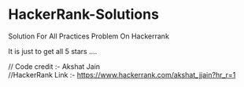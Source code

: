 # HackerRank-Solutions
Solution For All Practices Problem On Hackerrank

It is just to get all 5 stars ....

// Code credit :- Akshat Jain  
//HackerRank Link :- https://www.hackerrank.com/akshat_jjain?hr_r=1
